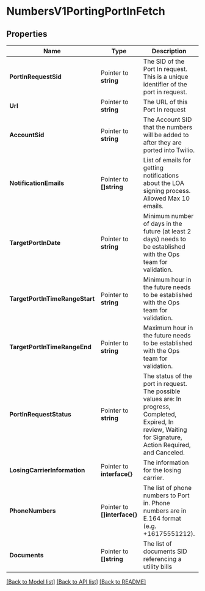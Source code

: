 # NumbersV1PortingPortInFetch

## Properties

Name | Type | Description | Notes
------------ | ------------- | ------------- | -------------
**PortInRequestSid** | Pointer to **string** | The SID of the Port In request. This is a unique identifier of the port in request. |
**Url** | Pointer to **string** | The URL of this Port In request |
**AccountSid** | Pointer to **string** | The Account SID that the numbers will be added to after they are ported into Twilio. |
**NotificationEmails** | Pointer to **[]string** | List of emails for getting notifications about the LOA signing process. Allowed Max 10 emails. |
**TargetPortInDate** | Pointer to **string** | Minimum number of days in the future (at least 2 days) needs to be established with the Ops team for validation. |
**TargetPortInTimeRangeStart** | Pointer to **string** | Minimum hour in the future needs to be established with the Ops team for validation. |
**TargetPortInTimeRangeEnd** | Pointer to **string** | Maximum hour in the future needs to be established with the Ops team for validation. |
**PortInRequestStatus** | Pointer to **string** | The status of the port in request. The possible values are: In progress, Completed, Expired, In review, Waiting for Signature, Action Required, and Canceled. |
**LosingCarrierInformation** | Pointer to **interface{}** | The information for the losing carrier.  |
**PhoneNumbers** | Pointer to **[]interface{}** | The list of phone numbers to Port in. Phone numbers are in E.164 format (e.g. +16175551212). |
**Documents** | Pointer to **[]string** | The list of documents SID referencing a utility bills |

[[Back to Model list]](../README.md#documentation-for-models) [[Back to API list]](../README.md#documentation-for-api-endpoints) [[Back to README]](../README.md)


